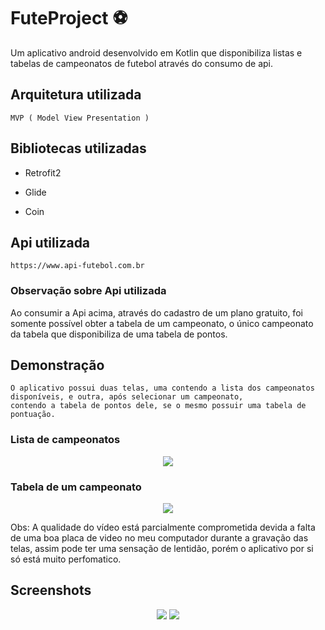 # FuteProject ⚽
Um aplicativo android desenvolvido em Kotlin que disponibiliza listas e tabelas de campeonatos de futebol através do consumo de api.


## Arquitetura utilizada
    MVP ( Model View Presentation )

## Bibliotecas utilizadas

- Retrofit2

- Glide

- Coin

## Api utilizada

    https://www.api-futebol.com.br
    
### Observação sobre Api utilizada

Ao consumir a Api acima, através do cadastro de um plano gratuito, foi somente possível obter a tabela de um campeonato, o único campeonato da tabela que disponibiliza de uma tabela de pontos.


## Demonstração
    O aplicativo possui duas telas, uma contendo a lista dos campeonatos disponíveis, e outra, após selecionar um campeonato, 
    contendo a tabela de pontos dele, se o mesmo possuir uma tabela de pontuação.
    
### Lista de campeonatos
<p align="center">
    <img src="toReadMe/Assets/Lista.gif"> 
</p>


### Tabela de um campeonato
<p align="center">
   <img src="toReadMe/Assets/Tabela.gif">
</p>
    Obs: A qualidade do vídeo está parcialmente comprometida devida a falta de uma boa placa de video no meu computador durante a gravação das telas, assim pode ter    uma sensação de lentidão, porém o aplicativo por si só está muito perfomatico.

## Screenshots
<p align="center">
   <img src="toReadMe/Assets/ListaCamps.png">
   <img src="toReadMe/Assets/TabelaCamp.png">
</p>
